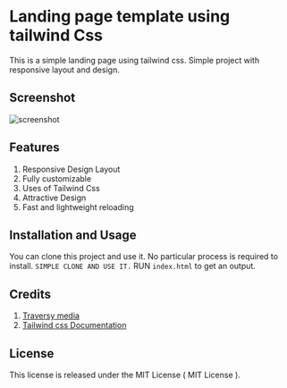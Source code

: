 <!-- @format -->

# Landing page template using tailwind Css

This is a simple landing page using tailwind css. Simple project with responsive layout and design.

## Screenshot

![screenshot](https://raw.githubusercontent.com/krishna-cyber/Landig-page-tailwind/main/landing_screenshot.jpeg)

## Features

1. Responsive Design Layout
2. Fully customizable
3. Uses of Tailwind Css
4. Attractive Design
5. Fast and lightweight reloading

## Installation and Usage

You can clone this project and use it.
No particular process is required to install.
`SIMPLE CLONE AND USE IT.`
RUN `index.html` to get an output.

## Credits

1. [Traversy media](https://www.youtube.com/@TraversyMedia)
2. [Tailwind css Documentation](https://tailwindcss.com/docs/installation)

## License

This license is released under the MIT License ( MIT License ).
